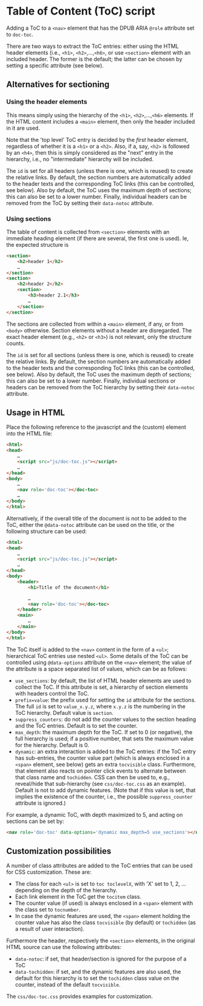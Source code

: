 # Table of Content (ToC) script

Adding a ToC to a `<nav>` element that has the DPUB ARIA `@role` attribute set to `doc-toc`.

There are two ways to extract the ToC entries: either using the HTML header elements (i.e., `<h1>`, `<h2>`,…,`<h6>`, or use `<section>` element with an included header. The former is the default; the latter can be chosen by setting a specific attribute (see below).

## Alternatives for sectioning

### Using the header elements

This means simply using the hierarchy of the `<h1>`, `<h2>`,…,`<h6>` elements. If the HTML content includes a `<main>` element, then only the header included in it are used.

Note that the 'top level' ToC entry is decided by the _first_ header element, regardless of whether it is a `<h1>` or a `<h2>`. Also, if a, say, `<h2>` is followed by an `<h4>`, then this is simply considered as the "next" entry in the hierarchy, i.e., no "intermediate" hierarchy will be included.

The `id` is set for all headers (unless there is one, which is reused) to create the relative links. By default, the section numbers are automatically added to the header texts and the corresponding ToC links (this can be controlled, see below). Also by default, the ToC uses the maximum depth of sections; this can also be set to a lower number. Finally, individual headers can be removed from the ToC by setting their `data-notoc` attribute.

### Using sections

The table of content is collected from `<section>` elements with an immediate heading element (if there are several, the first one is used). Ie, the expected structure is

```html
<section>
    <h2>header 1</h2>
    …
</section>
<section>
    <h2>header 2</h2>
    <section>
        <h3>header 2.1</h3>
        …
    </section>
</section>
```

The sections are collected from within a `<main>` element, if any, or from `<body>` otherwise. Section elements without a header are disregarded. The exact header element (e.g., `<h2>` or `<h3>`) is not relevant, only the structure counts.

The `id` is set for all sections (unless there is one, which is reused) to create the relative links. By default, the section numbers are automatically added to the header texts and the corresponding ToC links (this can be controlled, see below). Also by default, the ToC uses the maximum depth of sections; this can also be set to a lower number. Finally, individual sections or headers can be removed from the ToC hierarchy by setting their `data-notoc` attribute.

## Usage in HTML

Place the following reference to the javascript and the (custom) element into the HTML file:

```html
<html>
<head>
    …
    <script src="js/doc-toc.js"></script>
    …
</head>
<body>
    …
    <nav role='doc-toc'></doc-toc>
    …
</body>
</html>
```

Alternatively, if the overall title of the document is not to be added to the ToC, either the `@data-notoc` attribute can  be used on the title, or the following structure can be used:

```html
<html>
<head>
    …
    <script src="js/doc-toc.js"></script>
    …
</head>
<body>
    <header>
        <h1>Title of the document</h1>

        …
        <nav role='doc-toc'></doc-toc>
    </header>
    <main>
        …
    </main>
</body>
</html>
```

The ToC itself is added to the `<nav>` content in the form of a `<ul>`; hierarchical ToC entries use nested `<ul>`. Some details of the ToC can be controlled using `@data-options` attribute on the `<nav>` element; the value of the attribute is a space separated list of values, which can be as follows:

- `use_sections`: by default, the list of HTML header elements are used to collect the ToC. If this attribute is set, a hierarchy of section elements with headers control the ToC.
- `prefix=value`: the prefix used for setting the `id` attribute for the sections. The full `id` is set to `value_x.y.z`, where `x.y.z` is the numbering in the ToC hierarchy. Default value is `section`.
- `suppress_counters`: do not add the counter values to the section heading and the ToC entries. Default is to set the counter.
- `max_depth`: the maximum depth for the ToC. If set to 0 (or negative), the full hierarchy is used; if a positive number, that sets the maximum value for the hierarchy. Default is 0.
- `dynamic`: an extra interaction is added to the ToC entries: if the ToC entry has sub-entries, the counter value part (which is always enclosed in a `<span>` element, see below) gets an extra `tocvisible` class. Furthermore, that element also reacts on pointer click events to alternate between that class name and `tochidden`. CSS can then be used to, e.g., reveal/hide that sub-hierarchy (see `css/doc-toc.css` as an example). Default is not to add dynamic features. (Note that if this value is set, that implies the existence of the counter, i.e., the  possible  `suppress_counter` attribute is ignored.)

For example, a dynamic ToC, with depth maximized to 5, and acting on sections can be set by:

```html
<nav role='doc-toc' data-options='dynamic max_depth=5 use_sections'></nav>
```

## Customization possibilities

A number of class attributes are added to the ToC entries that can be used for CSS customization. These are:

- The class for each `<ul>` is set to  `toc toclevelX`, with 'X' set to 1, 2, ... depending on the depth of the hierarchy.
- Each link element in the ToC get the `tocitem` class.
- The counter value (if used) is always enclosed in a `<span>` element with the class set to `tocnumber`.
- In case the dynamic features are used, the `<span>` element holding the counter value has also the class `tocvisible` (by default) or `tochidden` (as a result of user interaction).

Furthermore the header, respectively the `<section>` elements, in the original HTML source can use the following attributes:

- `data-notoc`: if set, that header/section is ignored for the purpose of a ToC
- `data-tochidden`: if set, and the dynamic features are also used, the default for this hierarchy is to set the `tochidden` class value on the counter, instead of the default `tocvisible`.

The `css/doc-toc.css` provides examples for customization.
